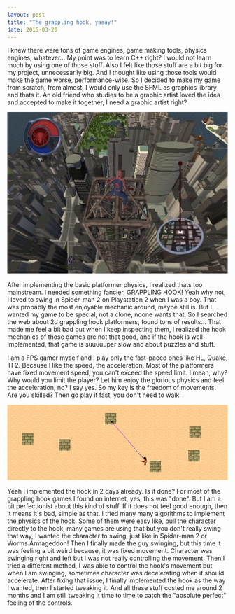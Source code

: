 ```yaml
---
layout: post
title: "The grappling hook, yaaay!"
date: 2015-03-20
---
```


I knew there were tons of game engines, game making tools, physics engines, whatever... My point was to learn C++ right? I would not learn much by using one of those stuff. Also I felt like those stuff are a bit big for my project, unnecessarily big. And I thought like using those tools would make the game worse, performance-wise. So I decided to make my game from scratch, from almost, I would only use the SFML as graphics library and thats it. An old friend who studies to be a graphic artist loved the idea and accepted to make it together, I need a graphic artist right? 

![Free-roaming in New York, Spider-man 2](/assets/img/spider-man-2-city.jpg "Free-roaming in New York, Spider-man 2")

After implementing the basic platformer physics, I realized thats too mainstream. I needed something fancier, GRAPPLING HOOK! Yeah why not, I loved to swing in Spider-man 2 on Playstation 2 when I was a boy. That was probably the most enjoyable mechanic around, maybe still is. But I wanted my game to be special, not a clone, noone wants that. So I searched the web about 2d grappling hook platformers, found tons of results... That made me feel a bit bad but when I keep inspecting them, I realized the hook mechanics of those games are not that good, and if the hook is well-implemented, that game is suuuuuper slow and about puzzles and stuff.

I am a FPS gamer myself and I play only the fast-paced ones like HL, Quake, TF2. Because I like the speed, the acceleration. Most of the platformers have fixed movement speed, you can't exceed the speed limit. I mean, why? Why would you limit the player? Let him enjoy the glorious physics and feel the acceleration, no? I say yes. So my key is the freedom of movements. Are you skilled? Then go play it fast, you don't need to walk. 

![Grappling Hook, 2 days later after starting](/assets/img/2dayslater.png "Grappling Hook, 2 days later after starting")

Yeah I implemented the hook in 2 days already. Is it done? For most of the grappling hook games I found on internet, yes, this was "done". But I am a bit perfectionist about this kind of stuff. If it does not feel good enough, then it means it's bad, simple as that. I tried many many algorithms to implement the physics of the hook. Some of them were easy like, pull the character directly to the hook, many games are using that but you don't really swing that way, I wanted the character to swing, just like in Spider-man 2 or Worms Armageddon! Then I finally made the guy swinging, but this time it was feeling a bit weird because, it was fixed movement. Character was swinging right and left but I was not really controlling the movement. Then I tried a different method, I was able to control the hook's movement but when I am swinging, sometimes character was decelerating when it should accelerate. After fixing that issue, I finally implemented the hook as the way I wanted, then I started tweaking it. And all these stuff costed me around 2 months and I am still tweaking it time to time to catch the "absolute perfect" feeling of the controls.
